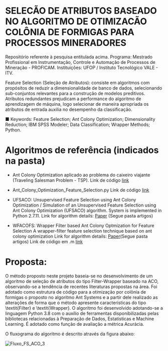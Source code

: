 # SELECÃO DE ATRIBUTOS BASEADO NO ALGORITMO DE OTIMIZACÃO COLÔNIA DE FORMIGAS PARA PROCESSOS MINERADORES

Repositório referente à pesquisa entitulada acima. Programa: Mestrado Profissional em Instrumentação, Controle e Automação de Processos de Mineração - PROFICAM. Instituições: UFOP / Instituto Tecnológico VALE - ITV.

Feature Selection (Seleção de Atributos): consiste em algoritmos com propósitos de reduzir a dimensionalidade de banco de dados, 
selecionando sub-conjuntos relevantes para a construção de modelos preditivos. Atributos redundantes prejudicam a performance do algoritmo 
de aprendizagem de máquina, logo selecionar de maneira apropriada os atributos de entrada auxilia no desempenho da classificação.

■ Keywords: Feature Selection; Ant Colony Optimization; Dimensionality Reduction; IBM SPSS Modeler; Data Classification; Wrapper Methods; Python.
  
# Algoritmos de referência (indicados na pasta)

* Ant Colony Optimization aplicado ao problema do caixeiro viajante (Traveling Salesman Problem - TSP).
  Link de código [link](https://github.com/marcoscastro/tsp_aco)
  
* Ant_Colony_Optimization_Feature_Selection.py
  Link de código [link](https://github.com/sssalam1/Optimization-Codes/blob/master/Ant_Colony_Optimization_Feature_Selection.py)
  
* UFSACO: Unsupervised Feature Selection using Ant Colony Optimization / 
Simulation of an Unsupervised Feature Selection using Ant Colony Optimization (UFSACO) algorithm. System is implemented in Python 2.7.11.
Link for algorithm details: [Paper](https://https://www.researchgate.net/publication/261371258_An_unsupervised_feature_selection_algorithm_based_on_ant_colony_optimization) 
(Segue pasta artigos)

* WFACOFS: Wrapper Filter based Ant Colony Optmization for Feature Selection
A wrapper-filter feature selection technique based on ant colony optimization
Link for algorithm details: [Paper](https://link.springer.com/article/10.1007/s00521-019-04171-3)(Segue pasta artigos)
Link de código em .m [link](https://github.com/ManosijGhosh/Feature-Selection-Algorithm/tree/master/WFACOFS)

# Proposta:

  O método proposto neste projeto baseia-se no desenvolvimento de um algoritmo de seleção de atributos do tipo Filter-Wrapper baseado na ACO, observando-se a tendência de recentes literaturas propostas na área. Foi adotado como estrutura de código para a otimização por colônia de formigas o proposto no algoritmo Ant Systems e a partir dele realizado as alterações de forma que o método apresente características do tipo \textit{Filter} e \textit{Wrapper}. O algoritmo foi desenvolvido adotando-se a linguagem Python 3.8 com o auxílio de ferramentas disponibilizadas pelas bibliotecas relacionadas à Preparação de Dados, Estatísticas e Machine Learning. É adotado como função de avaliação a métrica Acurácia.
 
O fluxograma do algoritmo é descrito através da figura abaixo:

![Fluxo_FS_ACO_3](https://user-images.githubusercontent.com/53266990/138096556-7b2b161b-5729-46dd-9a38-c351f5981e85.png)
